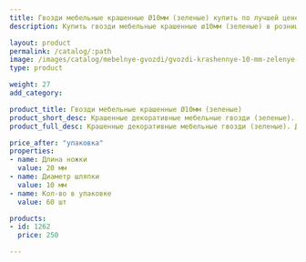 ```yaml
---
title: Гвозди мебельные крашенные Ø10мм (зеленые) купить по лучшей цене с доставкой - Поролоныч
description: Купить гвозди мебельные крашенные ø10мм (зеленые) в розницу с доставкой по Москве в интернет-магазине Поролоныча.

layout: product
permalink: /catalog/:path
image: /images/catalog/mebelnye-gvozdi/gvozdi-krashennye-10-mm-zelenye-01_1600w.jpg
type: product

weight: 27
add_category: 

product_title: Гвозди мебельные крашенные Ø10мм (зеленые)
product_short_desc: Крашенные декоративные мебельные гвозди (зеленые). Диаметр шляпки 10 мм, длина ножки 20 мм.
product_full_desc: Крашенные декоративные мебельные гвозди (зеленые). Диаметр шляпки 10 мм, длина ножки 20 мм.

price_after: "упаковка"
properties:
- name: Длина ножки
  value: 20 мм
- name: Диаметр шляпки
  value: 10 мм
- name: Кол-во в упаковке
  value: 60 шт

products:
- id: 1262
  price: 250

---
```

